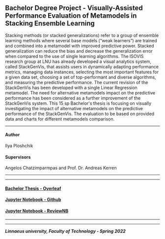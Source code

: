## Bachelor Degree Project - Visually-Assisted Performance Evaluation of Metamodels in Stacking Ensemble Learning

Stacking methods (or stacked generalizations) refer to a group of ensemble learning methods where several base models (“weak learners”) are trained and combined into a metamodel with improved predictive power. Stacked generalization can reduce the bias and decrease the generalization error when compared to the use of single learning algorithms.
The ISOVIS research group at LNU has already developed a visual analytics system, called StackGenVis, that assists users in dynamically adapting performance metrics, managing data instances, selecting the most important features for a given data set, choosing a set of top-performant and diverse algorithms, and measuring the predictive performance.
The current revision of the StackGenVis has been developed with a single Linear Regression metamodel. The need for alternative metamodels impact on the predictive performance has been considered as a further improvement of the StackGenVis system.
This 15 sp Bachelor's thesis is focusing on visually investigating the impact of alternative metamodels on the predictive performance of the StackGenVis.
The evaluation to be based on provided data and charts for different metamodels comparison.

---
#### Author
Ilya Ploshchik
#### Supervisors
Angelos Chatzimparmpas and Prof. Dr. Andreas Kerren 

---

---
#### [Bachelor Thesis - Overleaf](https://www.overleaf.com/project/62160132a4acf981ca624cc0)
#### [Jupyter Notebook - Github](2dv50e.ipynb)
#### [Jupyter Notebook - ReviewNB](https://app.reviewnb.com/ilyaploshchik/2dv50e/blob/main/2dv50e.ipynb)
---
---
***Linnaeus university, Faculty of Technology - Spring 2022***
